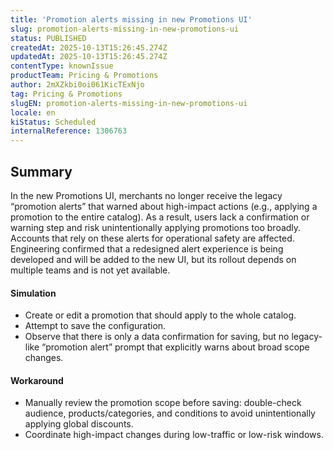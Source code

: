 ```yaml
---
title: 'Promotion alerts missing in new Promotions UI'
slug: promotion-alerts-missing-in-new-promotions-ui
status: PUBLISHED
createdAt: 2025-10-13T15:26:45.274Z
updatedAt: 2025-10-13T15:26:45.274Z
contentType: knownIssue
productTeam: Pricing & Promotions
author: 2mXZkbi0oi061KicTExNjo
tag: Pricing & Promotions
slugEN: promotion-alerts-missing-in-new-promotions-ui
locale: en
kiStatus: Scheduled
internalReference: 1306763
---
```


## Summary


In the new Promotions UI, merchants no longer receive the legacy “promotion alerts” that warned about high-impact actions (e.g., applying a promotion to the entire catalog).
As a result, users lack a confirmation or warning step and risk unintentionally applying promotions too broadly.
Accounts that rely on these alerts for operational safety are affected.
Engineering confirmed that a redesigned alert experience is being developed and will be added to the new UI, but its rollout depends on multiple teams and is not yet available.


#### Simulation



- Create or edit a promotion that should apply to the whole catalog.
- Attempt to save the configuration.
- Observe that there is only a data confirmation for saving, but no legacy-like “promotion alert” prompt that explicitly warns about broad scope changes.


#### Workaround



- Manually review the promotion scope before saving: double-check audience, products/categories, and conditions to avoid unintentionally applying global discounts.
- Coordinate high-impact changes during low-traffic or low-risk windows.


